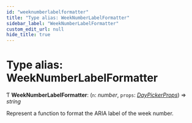 ```yaml
---
id: "weeknumberlabelformatter"
title: "Type alias: WeekNumberLabelFormatter"
sidebar_label: "WeekNumberLabelFormatter"
custom_edit_url: null
hide_title: true
---
```


# Type alias: WeekNumberLabelFormatter

Ƭ **WeekNumberLabelFormatter**: (`n`: *number*, `props`: [*DayPickerProps*](../interfaces/daypickerprops.md)) => *string*

Represent a function to format the ARIA label of the week number.
